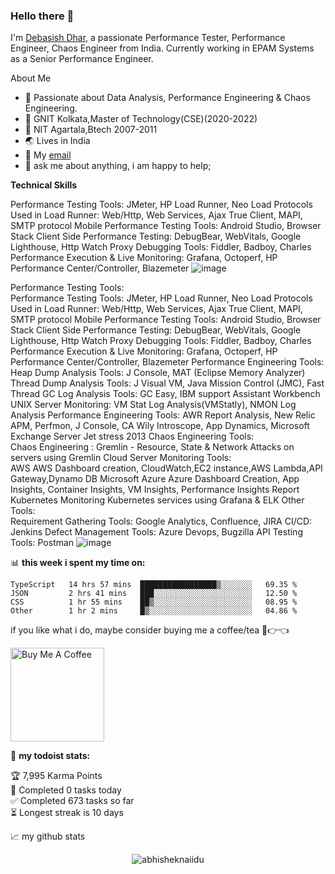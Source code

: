 ### Hello there 👋

I'm [Debasish Dhar](https://www.linkedin.com/in/d-dhar/), a passionate Performance Tester, Performance Engineer, Chaos Engineer from India. Currently working in EPAM Systems as a Senior Performance Engineer.

About Me

- 🔭 Passionate about Data Analysis, Performance Engineering & Chaos Engineering.
- 🌱 GNIT Kolkata,Master of Technology(CSE)(2020-2022)
- 🌱 NIT Agartala,Btech 2007-2011
- 🌏 Lives in India
- 💼 My [email](mailto:dhardebasish200@gmail.com)
- 💬 ask me about anything, i am happy to help;

**Technical Skills**  


Performance Testing Tools:	JMeter, HP Load Runner, Neo Load
Protocols Used in Load Runner:	Web/Http, Web Services, Ajax True Client, MAPI, SMTP protocol
Mobile Performance Testing Tools:	Android Studio, Browser Stack
Client Side Performance Testing:	DebugBear, WebVitals, Google Lighthouse, Http Watch
Proxy Debugging Tools:	Fiddler, Badboy, Charles
Performance Execution & Live Monitoring:	Grafana, Octoperf, HP Performance Center/Controller, Blazemeter
![image](https://user-images.githubusercontent.com/44319185/207083323-f1d8a816-4872-4637-a0f6-2eff9c758b6d.png)

Performance Testing Tools:	
Performance Testing Tools:	JMeter, HP Load Runner, Neo Load
Protocols Used in Load Runner:	Web/Http, Web Services, Ajax True Client, MAPI, SMTP protocol
Mobile Performance Testing Tools:	Android Studio, Browser Stack
Client Side Performance Testing:	DebugBear, WebVitals, Google Lighthouse, Http Watch
Proxy Debugging Tools:	Fiddler, Badboy, Charles
Performance Execution & Live Monitoring:	Grafana, Octoperf, HP Performance Center/Controller, Blazemeter
Performance Engineering Tools:	
Heap Dump Analysis Tools:	J Console, MAT (Eclipse Memory Analyzer)
Thread Dump Analysis Tools:	J Visual VM, Java Mission Control (JMC), Fast Thread
GC Log Analysis Tools:	GC Easy, IBM support Assistant Workbench
UNIX Server Monitoring:	VM Stat Log Analysis(VMStatly), NMON Log Analysis
Performance Engineering Tools:	AWR Report Analysis, New Relic APM, Perfmon, J Console, CA Wily Introscope, App Dynamics, Microsoft Exchange Server Jet stress 2013
Chaos Engineering Tools:	
Chaos Engineering :	Gremlin - Resource, State & Network Attacks on servers using Gremlin
Cloud Server Monitoring Tools:	
AWS	AWS Dashboard creation, CloudWatch,EC2 instance,AWS Lambda,API Gateway,Dynamo DB
Microsoft Azure	Azure Dashboard Creation, App Insights, Container Insights, VM Insights, Performance Insights Report
Kubernetes 	Monitoring Kubernetes services using Grafana & ELK
Other Tools:	
Requirement Gathering Tools:	Google Analytics, Confluence, JIRA
CI/CD:	Jenkins
Defect Management Tools:	Azure Devops, Bugzilla
API Testing Tools:	Postman
![image](https://user-images.githubusercontent.com/44319185/207083432-5ceefca5-0d52-4adf-b45e-b19eedfb371a.png)






📊 **this week i spent my time on:**
<!--START_SECTION:waka-->

```text
TypeScript   14 hrs 57 mins  █████████████████▒░░░░░░░   69.35 %
JSON         2 hrs 41 mins   ███░░░░░░░░░░░░░░░░░░░░░░   12.50 %
CSS          1 hr 55 mins    ██▒░░░░░░░░░░░░░░░░░░░░░░   08.95 %
Other        1 hr 2 mins     █▒░░░░░░░░░░░░░░░░░░░░░░░   04.86 %
```

<!--END_SECTION:waka-->

if you like what i do, maybe consider buying me a coffee/tea 🥺👉👈

<a href="https://www.buymeacoffee.com/abhisheknaiidu" target="_blank"><img src="https://cdn.buymeacoffee.com/buttons/v2/default-red.png" alt="Buy Me A Coffee" width="150" ></a>

🚧 **my todoist stats:**
<!-- TODO-IST:START -->
🏆  7,995 Karma Points           
🌸  Completed 0 tasks today           
✅  Completed 673 tasks so far           
⏳  Longest streak is 10 days
<!-- TODO-IST:END -->


📈 my github stats

<p align="center"> <img src="https://github-readme-stats.vercel.app/api?username=abhisheknaiidu&show_icons=true&theme=gotham" alt="abhisheknaiidu" />



